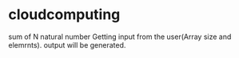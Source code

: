 # cloudcomputing
sum of N natural number
Getting input from the user(Array size and elemrnts).
output will be generated.
